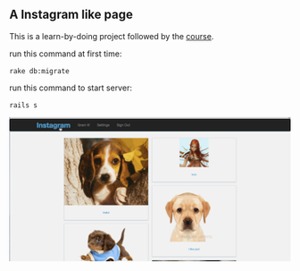 ## A Instagram like page

This is a learn-by-doing project followed by the [course](https://www.udemy.com/8-beautiful-ruby-on-rails-apps-in-30-days/).

run this command at first time:

    rake db:migrate

run this command to start server:

    rails s

![img](https://github.com/LittleStupid/instagram_like/blob/master/demo/Instagram_demo.gif)
